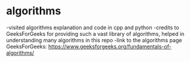 # algorithms
-visited algorithms explanation and code in cpp and python
-credits to GeeksForGeeks for providing such a vast library of algorithms, helped in understanding many algorithms in this repo
-link to the algorithms page GeeksForGeeks: https://www.geeksforgeeks.org/fundamentals-of-algorithms/
